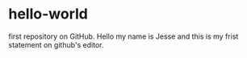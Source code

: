# hello-world
first repository on GitHub.
Hello my name is Jesse and this is my frist statement on github's editor.
